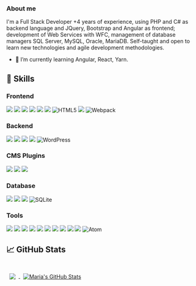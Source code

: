 ### About me

I'm a Full Stack Developer +4 years of experience, using PHP and C# as backend language and JQuery, Bootstrap and Angular as frontend; development of Web Services with WFC, management of database managers SQL Server, MySQL, Oracle, MariaDB. Self-taught and open to learn new technologies and agile development methodologies.

- 🌱 I’m currently learning Angular, React, Yarn.

## 💼 Skills

### Frontend 

![](https://img.shields.io/badge/Style-CSS-informational?style=flat&logo=css3&logoColor=white&color=4AB197)
![](https://img.shields.io/badge/Script-JavaScript-informational?style=flat&logo=JavaScript&logoColor=white&color=4AB197)
![](https://img.shields.io/badge/Script-JQuery-informational?style=flat&logo=JQuery&logoColor=white&color=4AB197)
![](https://img.shields.io/badge/Style-Bootstrap-informational?style=flat&logo=Bootstrap&logoColor=white&color=4AB197)
![](https://img.shields.io/badge/Style-Sass-informational?style=flat&logo=Sass&logoColor=white&color=4AB197)
![](https://img.shields.io/badge/Script-Gulp-informational?style=flat&logo=Gulp&logoColor=white&color=4AB197)
![HTML5](https://img.shields.io/badge/html5-%23E34F26.svg?style=flat&logo=html5&logoColor=white)
![](https://img.shields.io/badge/html5blank-%23E34F26.svg?style=flat&logo=html5&logoColor=white)
![Webpack](https://img.shields.io/badge/webpack-%238DD6F9.svg?style=flat&logo=webpack&logoColor=black)


### Backend

![](https://img.shields.io/badge/Code-PHP-informational?style=flat&logo=PHP&logoColor=white&color=4AB197)
![](https://img.shields.io/badge/Code-CSharp-informational?style=flat&logo=c-sharp&logoColor=white&color=4AB197)
![](https://img.shields.io/badge/Code-.NET-informational?style=flat&logo=.net&logoColor=white&color=4AB197)
![](https://img.shields.io/packagist/php-v/laravel/framework?label=Laravel%20-%20Framework&logo=laravel)
![WordPress](https://img.shields.io/badge/CODE-WordPress-%23117AC9.svg?style=flat&logo=WordPress&logoColor=white)

### CMS Plugins
![](https://img.shields.io/wordpress/plugin/wp-version/fusion?label=Fusion%20Builder&logo=wordpress)
![](https://img.shields.io/wordpress/plugin/wp-version/advanced-custom-fields?logo=wordpress)
![](https://img.shields.io/wordpress/plugin/required-php/advanced-custom-fields?label=ACF&logo=wordpress)

### Database

![](https://img.shields.io/badge/Code-MySQL-informational?style=flat&logo=MySQL&logoColor=white&color=4AB197)
![](https://img.shields.io/badge/Database-MariaDB-informational?style=flat&logo=MariaDB&logoColor=white&color=4AB197)
![](https://img.shields.io/badge/SQL-SERVER-brightgreen?logo=microsoft-sql-server&style=flat)
![SQLite](https://img.shields.io/badge/Database-sqlite-%2307405e.svg?style=flat&logo=sqlite&logoColor=white)

### Tools

![](https://img.shields.io/badge/Tools-GitHub-informational?style=flat&logo=GitHub&logoColor=white&color=4AB197)
![](https://img.shields.io/badge/Tools-Bitbucket-informational?style=flat&logo=Bitbucket&logoColor=white&color=4AB197)
![](https://img.shields.io/badge/Tools-Jira-informational?style=flat&logo=Jira-Software&logoColor=white&color=4AB197)
![](https://img.shields.io/badge/Tools-Postman-informational?style=flat&logo=Postman&logoColor=white&color=4AB197)
![](https://img.shields.io/badge/Tools-Photoshop-informational?style=flat&logo=Adobe-Photoshop&logoColor=white&color=4AB197)
![](https://img.shields.io/badge/code_style-prettier-ff69b4.svg?style=flat)
![](https://img.shields.io/badge/IDE-VSCode-informational?style=flat&logo=visual-studio-code&logoColor=white&color=4AB197)
![](https://img.shields.io/badge/APP-SLACK-informational?style=flat&logo=Slack&logoColor=white&color=4AB197)
![](https://img.shields.io/badge/Server-Laragon-informational?style=flat&logo=laragon&logoColor=white&color=4AB197)
![](https://img.shields.io/badge/Server-Xampp-informational?style=flat&logo=xampp&logoColor=white&color=4AB197)
![Atom](https://img.shields.io/badge/Atom-%2366595C.svg?style=for-the-badge&logo=atom&logoColor=white)

## &#x1f4c8; GitHub Stats

<br>

<a href="https://github.com/mmembrenoh23">
  <img align="center" style="margin:0.5rem" src="https://github-readme-stats.vercel.app/api/top-langs/?username=mmembrenoh23&hide=html,css&title_color=ffffff&text_color=c9cacc&icon_color=4AB197&bg_color=1A2B34" />

<a href="https://github.com/mmembrenoh23">
  <img align="center" style="margin:0.5rem" src="https://github-readme-stats.vercel.app/api?username=mmembrenoh23&show_icons=true&line_height=27&count_private=true&title_color=ffffff&text_color=c9cacc&icon_color=4AB097&bg_color=1A2B34" alt="Maria's GitHub Stats" />
</a>

<!--
**mmembrenoh23/mmembrenoh23** is a ✨ _special_ ✨ repository because its `README.md` (this file) appears on your GitHub profile.

Here are some ideas to get you started:

- 🔭 I’m currently working on ...
- 🌱 I’m currently learning ...
- 👯 I’m looking to collaborate on ...
- 🤔 I’m looking for help with ...
- 💬 Ask me about ...
- 📫 How to reach me: ...
- 😄 Pronouns: ...
- ⚡ Fun fact: ...
-->
